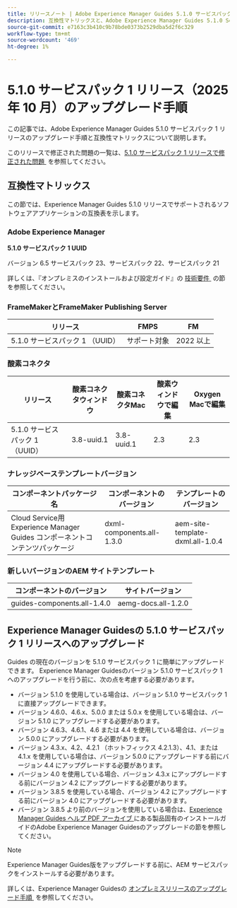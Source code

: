 ```yaml
---
title: リリースノート | Adobe Experience Manager Guides 5.1.0 サービスパック 1 リリースのアップグレード手順
description: 互換性マトリックスと、Adobe Experience Manager Guides 5.1.0 Service Pack 1 リリースへのアップグレード方法について説明します。
source-git-commit: e7163c3b410c9b78bde0373b2529dba5d2f6c329
workflow-type: tm+mt
source-wordcount: '469'
ht-degree: 1%

---
```


# 5.1.0 サービスパック 1 リリース（2025 年 10 月）のアップグレード手順

この記事では、Adobe Experience Manager Guides 5.1.0 サービスパック 1 リリースのアップグレード手順と互換性マトリックスについて説明します。

このリリースで修正された問題の一覧は、[5.1.0 サービスパック 1 リリースで修正された問題 &#x200B;](../release-info/fixed-issues-5-1-0-sp1.md) を参照してください。

## 互換性マトリックス

この節では、Experience Manager Guides 5.1.0 リリースでサポートされるソフトウェアアプリケーションの互換表を示します。

### Adobe Experience Manager

**5.1.0 サービスパック 1 UUID**

バージョン 6.5 サービスパック 23、サービスパック 22、サービスパック 21

詳しくは、『オンプレミスのインストールおよび設定ガイド』の [&#x200B; 技術要件 &#x200B;](../install-guide/download-install-technical-requirements.md) の節を参照してください。

### FrameMakerとFrameMaker Publishing Server

| リリース | FMPS | FM |
| --- | --- | --- |
| 5.1.0 サービスパック 1 （UUID） | サポート対象 | 2022 以上 |

### 酸素コネクタ

| リリース | 酸素コネクタウィンドウ | 酸素コネクタMac | 酸素ウィンドウで編集 | Oxygen Macで編集 |
| --- | --- | --- |--- |--- |
| 5.1.0 サービスパック 1 （UUID） | 3.8-uuid.1 | 3.8-uuid.1 | 2.3 | 2.3 |

### ナレッジベーステンプレートバージョン

| コンポーネントパッケージ名 | コンポーネントのバージョン | テンプレートのバージョン |
|---|---|---|
| Cloud Service用Experience Manager Guides コンポーネントコンテンツパッケージ | dxml-components.all-1.3.0 | aem-site-template-dxml.all-1.0.4 |

### 新しいバージョンのAEM サイトテンプレート


| コンポーネントのバージョン | サイトバージョン |
|---|---|
| guides-components.all-1.4.0 | aemg-docs.all-1.2.0 |


## Experience Manager Guidesの 5.1.0 サービスパック 1 リリースへのアップグレード

Guides の現在のバージョンを 5.1.0 サービスパック 1 に簡単にアップグレードできます。 Experience Manager Guidesのバージョン 5.1.0 サービスパック 1 へのアップグレードを行う前に、次の点を考慮する必要があります。

- バージョン 5.1.0 を使用している場合は、バージョン 5.1.0 サービスパック 1 に直接アップグレードできます。
- バージョン 4.6.0、4.6.x、5.0.0 または 5.0.x を使用している場合は、バージョン 5.1.0 にアップグレードする必要があります。
- バージョン 4.6.3、4.6.1、4.6 または 4.4 を使用している場合は、バージョン 5.0.0 にアップグレードする必要があります。
- バージョン 4.3.x、4.2、4.2.1 （ホットフィックス 4.2.1.3）、4.1、または 4.1.x を使用している場合は、バージョン 5.0.0 にアップグレードする前にバージョン 4.4 にアップグレードする必要があります。
- バージョン 4.0 を使用している場合、バージョン 4.3.x にアップグレードする前にバージョン 4.2 にアップグレードする必要があります。
- バージョン 3.8.5 を使用している場合、バージョン 4.2 にアップグレードする前にバージョン 4.0 にアップグレードする必要があります。
- バージョン 3.8.5 より前のバージョンを使用している場合は、[Experience Manager Guides ヘルプ PDF アーカイブ &#x200B;](https://helpx.adobe.com/xml-documentation-for-experience-manager/archive.html) にある製品固有のインストールガイドのAdobe Experience Manager Guidesのアップグレードの節を参照してください。

>[!NOTE]
>
>Experience Manager Guides版をアップグレードする前に、AEM サービスパックをインストールする必要があります。

詳しくは、Experience Manager Guidesの [&#x200B; オンプレミスリリースのアップグレード手順 &#x200B;](../install-guide/upgrade-xml-documentation.md) を参照してください。
